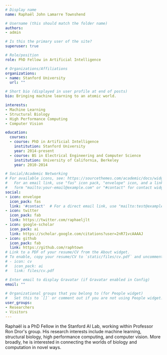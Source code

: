 ```yaml
---
# Display name
name: Raphaël John Lamarre Townshend

# Username (this should match the folder name)
authors:
- admin

# Is this the primary user of the site?
superuser: true

# Role/position
role: PhD Fellow in Artificial Intelligence

# Organizations/Affiliations
organizations:
- name: Stanford University
  url: ""

# Short bio (displayed in user profile at end of posts)
bio: Bringing machine learning to an atomic world.

interests:
- Machine Learning
- Structural Biology
- High Performance Computing
- Computer Vision

education:
  courses:
  - course: PhD in Artificial Intelligence
    institution: Stanford University
    year: 2014-present
  - course: BS in Electrical Engineering and Computer Science
    institution: University of California, Berkeley
    year: 2010-2014

# Social/Academic Networking
# For available icons, see: https://sourcethemes.com/academic/docs/widgets/#icons
#   For an email link, use "fas" icon pack, "envelope" icon, and a link in the
#   form "mailto:your-email@example.com" or "#contact" for contact widget.
social:
- icon: envelope
  icon_pack: fas
  link: '#contact'  # For a direct email link, use "mailto:test@example.org".
- icon: twitter
  icon_pack: fab
  link: https://twitter.com/raphaeljlt
- icon: google-scholar
  icon_pack: ai
  link: https://scholar.google.com/citations?user=2nR71vcAAAAJ
- icon: github
  icon_pack: fab
  link: https://github.com/raphtown
# Link to a PDF of your resume/CV from the About widget.
# To enable, copy your resume/CV to `static/files/cv.pdf` and uncomment the lines below.  
# - icon: cv
#   icon_pack: ai
#   link: files/cv.pdf

# Enter email to display Gravatar (if Gravatar enabled in Config)
email: ""
  
# Organizational groups that you belong to (for People widget)
#   Set this to `[]` or comment out if you are not using People widget.  
user_groups:
- Researchers
- Visitors
---
```


Raphaël is a PhD Fellow in the Stanford AI Lab, working within Professor Ron Dror's group. His research interests include machine learning, structural biology, high performance computing, and computer vision.  More broadly, he is interested in connecting the worlds of biology and computation in novel ways.
